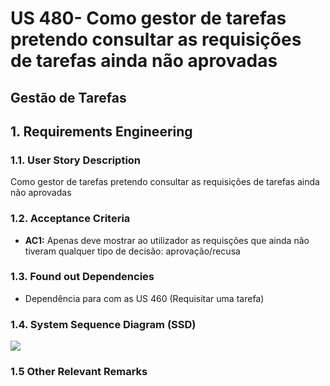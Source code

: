 # US 480- Como gestor de tarefas pretendo consultar as requisições de tarefas ainda não aprovadas
## Gestão de Tarefas

## 1. Requirements Engineering

### 1.1. User Story Description

Como gestor de tarefas pretendo consultar as requisições de tarefas ainda não aprovadas

### 1.2. Acceptance Criteria

* **AC1:** Apenas deve mostrar ao utilizador as requisções que ainda não tiveram qualquer tipo de decisão: aprovação/recusa

### 1.3. Found out Dependencies
* Dependência para com as US 460 (Requisitar uma tarefa)

### 1.4. System Sequence Diagram (SSD)
![](svg/us480system-sequence-diagram-alternative-one.svg)

### 1.5 Other Relevant Remarks